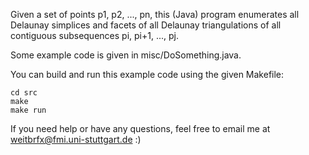 Given a set of points p1, p2, ..., pn, this (Java) program enumerates all Delaunay simplices and facets of all Delaunay triangulations of all contiguous subsequences pi, pi+1, ..., pj.

Some example code is given in misc/DoSomething.java.

You can build and run this example code using the given Makefile:

```
cd src
make
make run
```

If you need help or have any questions, feel free to email me at weitbrfx@fmi.uni-stuttgart.de :)
